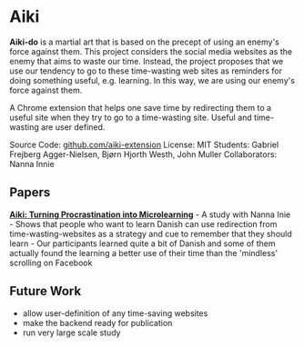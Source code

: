 # Aiki

**Aiki-do** is a martial art that is based on the precept of using an enemy's force against them. This project considers the social media websites as the enemy that aims to waste our time. Instead, the project proposes that we use our tendency to go to these time-wasting web sites as reminders for doing something useful, e.g. learning. In this way, we are using our enemy's force against them. 

A Chrome extension that helps one save time by redirecting them to a useful site when they try to go to a time-wasting site. Useful and time-wasting are user defined. 

Source Code: [github.com/aiki-extension](https://github.com/Aiki-Extension/Aiki)
License: MIT
Students: Gabriel Frejberg Agger-Nielsen, Bjørn Hjorth Westh, John Muller
Collaborators: Nanna Innie


## Papers

[**Aiki: Turning Procrastination into Microlearning**](/docs/assets/papers/21-Aiki.pdf) 
	- A study with Nanna Inie 
	- Shows that people who want to learn Danish can use redirection from time-wasting-websites as a strategy and cue to remember that they should learn
	- Our participants learned quite a bit of Danish and some of them actually found the learning a better use of their time than the 'mindless' scrolling on Facebook


## Future Work
- allow user-definition of any time-saving websites
- make the backend ready for publication
- run very large scale study 
